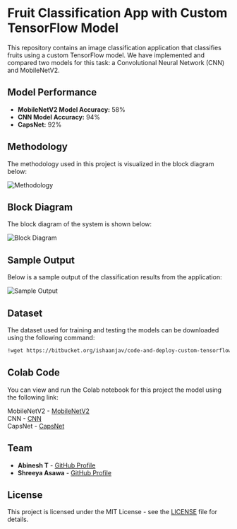 # Fruit Classification App with Custom TensorFlow Model

This repository contains an image classification application that classifies fruits using a custom TensorFlow model. We have implemented and compared two models for this task: a Convolutional Neural Network (CNN) and MobileNetV2.

## Model Performance

- **MobileNetV2 Model Accuracy:** 58%
- **CNN Model Accuracy:** 94%
- **CapsNet:** 92%


## Methodology

The methodology used in this project is visualized in the block diagram below:
 
![Methodology](https://i.imgur.com/zNPHXUA.png)

## Block Diagram

The block diagram of the system is shown below:

![Block Diagram](https://i.imgur.com/8XsPM3U.png)

## Sample Output

Below is a sample output of the classification results from the application:

![Sample Output](https://i.imgur.com/Fu55o5a.png)

## Dataset

The dataset used for training and testing the models can be downloaded using the following command:




```bash
!wget https://bitbucket.org/ishaanjav/code-and-deploy-custom-tensorflow-lite-model/raw/a4febbfee178324b2083e322cdead7465d6fdf95/fruits.
```

## Colab Code

You can view and run the Colab notebook for this project the model  using the following link:

MobileNetV2  -  [MobileNetV2](https://colab.research.google.com/drive/1eeADonjWwsAGRG9j6FPMo_D-hk3DAFNK?usp=sharing)  <br>
CNN  -  [CNN](https://colab.research.google.com/drive/1wVEoJc_2M3UzSkbvDa3oE312g3E5rmxl?usp=sharing)  <br>
CapsNet -  [CapsNet](https://colab.research.google.com/drive/1gGzBO0CKchM7wfd8MdK4GoEA8PukYsDy?usp=sharing)

## Team

- **Abinesh T** - [GitHub Profile](https://github.com/knightempire)  
- **Shreeya Asawa** - [GitHub Profile](https://github.com/ShreeyaAsawa)

## License

This project is licensed under the MIT License - see the [LICENSE](LICENSE) file for details.



